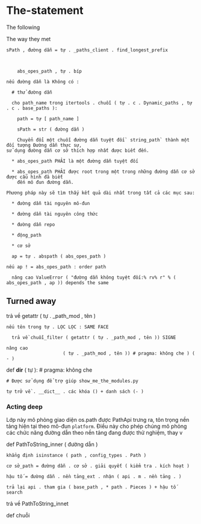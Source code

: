 # The-statement
 
The following 
 
 The way they met
 
    sPath , đường dẫn = tự . _paths_client . find_longest_prefix
     
     
 
        abs_opes_path , tự . bíp 
        
    nếu đường dẫn là Không có : 
    
      # thử đường dẫn 
      
      cho path_name trong itertools . chuỗi ( tự . c . Dynamic_paths , tự . c . base_paths ):
      
        path = tự [ path_name ]
        
        sPath = str ( đường dẫn )
        
        Chuyển đổi một chuỗi đường dẫn tuyệt đối` string_path` thành một đối tượng Đường dẫn thực sự,
    sử dụng đường dẫn cơ sở thích hợp nhất được biết đến.
    
      * abs_opes_path PHẢI là một đường dẫn tuyệt đối
      
      * abs_opes_path PHẢI được root trong một trong những đường dẫn cơ sở được cấu hình đã biết
        đến mô đun đường dẫn.
        
    Phương pháp này sẽ tìm thấy kết quả dài nhất trong tất cả các mục sau:
    
      * đường dẫn tài nguyên mô-đun
      
      * đường dẫn tài nguyên công thức
      
      * đường dẫn repo
      
      * động_path
      
      * cơ sở
      
      ap = tự . abspath ( abs_opes_path )
      
    nếu ap ! = abs_opes_path : order path
    
      nâng cao ValueError ( "đường dẫn không tuyệt đối:% rv% r" % ( abs_opes_path , ap )) depends the same
      
## Turned away
 
 trả về getattr ( tự . _path_mod , tên )
 
    nếu tên trong tự . LỌC LỌC : SAME FACE
    
      trả về chuỗi_filter ( getattr ( tự . _path_mod , tên )) SIGNE
      
    nâng cao
                         ( tự . _path_mod , tên )) # pragma: không che ) ( - )
                         
  def __dir__ ( tự ): # pragma: không che  
 
    # Được sử dụng để trợ giúp show_me_the_modules.py
    
    tự trở về . __dict__ . các khóa () + danh sách (- )
    
### Acting deep
 
 Lớp này mô phỏng giao diện os.path được PathApi trưng ra, tôn trọng
  nền tảng hiện tại theo mô-đun `platform`. Điều này cho phép chúng
  mô phỏng các chức năng đường dẫn theo nền tảng đang được thử nghiệm, thay v
  
   def PathToString_inner ( đường dẫn )
   
    khẳng định isinstance ( path , config_types . Path )
    
    cơ sở_path = đường dẫn . cơ sở . giải quyết ( kiểm tra . kích hoạt )
    
    hậu tố = đường dẫn . nền tảng_ext . nhận ( api . m . nền tảng . )
    
    trả lại api . tham gia ( base_path , * path . Pieces ) + hậu tố  search
    
    
  trả về PathToString_innet
  
def chuỗi

